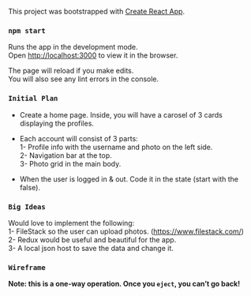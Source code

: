 This project was bootstrapped with [Create React App](https://github.com/facebook/create-react-app).



### `npm start`

Runs the app in the development mode.<br />
Open [http://localhost:3000](http://localhost:3000) to view it in the browser.

The page will reload if you make edits.<br />
You will also see any lint errors in the console.

### `Initial Plan`

- Create a home page. Inside, you will have a carosel of 3 cards displaying the profiles.<br />
- Each account will consist of 3 parts:<br />
    1- Profile info with the username and photo on the left side.<br />
    2- Navigation bar at the top.<br />
    3- Photo grid in the main body.<br />

- When the user is logged in & out. Code it in the state (start with the false).<br />


### `Big Ideas`

Would love to implement the following:<br />
1- FileStack so the user can upload photos. (https://www.filestack.com/)<br />
2- Redux would be useful and beautiful for the app.<br />
3- A local json host to save the data and change it.<br />

### `Wireframe`

**Note: this is a one-way operation. Once you `eject`, you can’t go back!**



<br />
